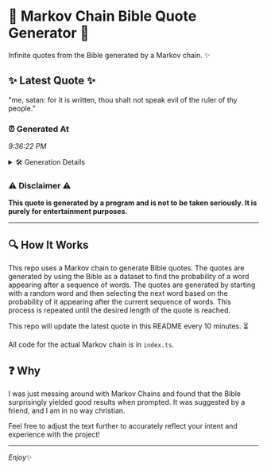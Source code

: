 # 📖 Markov Chain Bible Quote Generator 📖

Infinite quotes from the Bible generated by a Markov chain. ✨

## ✨ Latest Quote ✨
"me, satan: for it is written, thou shalt not speak evil of the ruler of thy people."

### ⏰ Generated At
*9:36:22 PM*

<details>
    <summary>🛠️ Generation Details</summary>
    <p>
        <strong>🌱 Seed:</strong> me,<br>
        <strong>🔄 Iterations:</strong> 16<br>
        <strong>📜 Context History:</strong><br>[ me, ]: satan:<br>[ me,, satan: ]: for<br>[ me,, satan:, for ]: it<br>[ me,, satan:, for, it ]: is<br>[ me,, satan:, for, it, is ]: written,<br>[ me,, satan:, for, it, is, written, ]: thou<br>[ satan:, for, it, is, written,, thou ]: shalt<br>[ for, it, is, written,, thou, shalt ]: not<br>[ it, is, written,, thou, shalt, not ]: speak<br>[ is, written,, thou, shalt, not, speak ]: evil<br>[ written,, thou, shalt, not, speak, evil ]: of<br>[ thou, shalt, not, speak, evil, of ]: the<br>[ shalt, not, speak, evil, of, the ]: ruler<br>[ not, speak, evil, of, the, ruler ]: of<br>[ speak, evil, of, the, ruler, of ]: thy<br>[ evil, of, the, ruler, of, thy ]: people.<br>
    </p>
</details>

### ⚠️ Disclaimer ⚠️
**This quote is generated by a program and is not to be taken seriously. It is purely for entertainment purposes.**

---

## 🔍 How It Works

This repo uses a Markov chain to generate Bible quotes. The quotes are generated by using the Bible as a dataset to find the probability of a word appearing after a sequence of words. The quotes are generated by starting with a random word and then selecting the next word based on the probability of it appearing after the current sequence of words. This process is repeated until the desired length of the quote is reached.

This repo will update the latest quote in this README every 10 minutes. ⏳

All code for the actual Markov chain is in `index.ts`.

## ❓ Why

I was just messing around with Markov Chains and found that the Bible surprisingly yielded good results when prompted. 
It was suggested by a friend, and I am in no way christian.

Feel free to adjust the text further to accurately reflect your intent and experience with the project!

---

*Enjoy*✨
